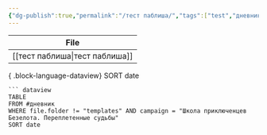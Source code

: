 ```yaml
---
{"dg-publish":true,"permalink":"/тест паблиша/","tags":["test","дневник","gardenEntry"]}
---
```


| File                              |
| --------------------------------- |
| [[тест паблиша\|тест паблиша]] |

{ .block-language-dataview}
SORT date
```
``` dataview
TABLE
FROM #дневник
WHERE file.folder != "templates" AND campaign = "Школа приключенцев Безелота. Переплетенные судьбы"
SORT date
```
